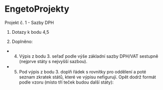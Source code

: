 # EngetoProjekty

Projekt č. 1 - Sazby DPH
1. Dotazy k bodu 4,5

2. Doplněno:
- 4. Výpis z bodu 3. seřaď podle výše základní sazby DPH/VAT sestupně (nejprve státy s nejvyšší sazbou).
- 5. Pod výpis z bodu 3. doplň řádek s rovnítky pro oddělení a poté seznam zkratek států, které ve výpisu nefigurují. Opět dodrž formát podle vzoru (místo tří teček budou další státy):
